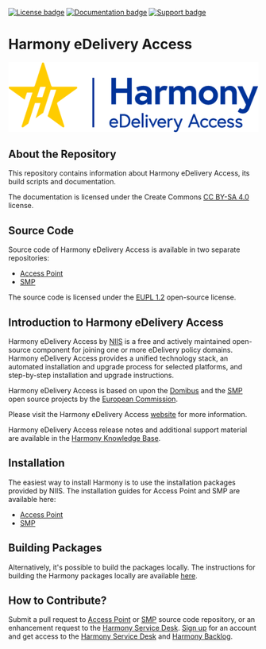 [![License badge](https://img.shields.io/badge/license-EUPL-blue.svg)](LICENSE.md)
[![Documentation badge](https://img.shields.io/badge/docs-latest-brightgreen.svg)](doc/)
[![Support badge]( https://img.shields.io/badge/support-sof-yellowgreen.svg)](https://edelivery.digital/contact)

# Harmony eDelivery Access

![Harmony eDelivery Access logo](doc/img/harmony-logo.png)

## About the Repository

This repository contains information about Harmony eDelivery Access, its build scripts and documentation. 

The documentation is licensed under the Create Commons [CC BY-SA 4.0](https://creativecommons.org/licenses/by-sa/4.0/) license.

## Source Code

Source code of Harmony eDelivery Access is available in two separate repositories:

- [Access Point](https://github.com/nordic-institute/harmony-access-point)
- [SMP](https://github.com/nordic-institute/harmony-smp)

The source code is licensed under the [EUPL 1.2](LICENSE.md) open-source license.

## Introduction to Harmony eDelivery Access

Harmony eDelivery Access by [NIIS](https://niis.org) is a free and actively maintained open-source component for joining one or more eDelivery policy domains. Harmony eDelivery Access provides a unified technology stack, an automated installation and upgrade process for selected platforms, and step-by-step installation and upgrade instructions.

Harmony eDelivery Access is based on upon the [Domibus](https://ec.europa.eu/cefdigital/code/projects/EDELIVERY/repos/domibus/) and the [SMP](https://ec.europa.eu/cefdigital/code/projects/EDELIVERY/repos/smp) open source projects by the [European Commission](https://ec.europa.eu/). 
 
Please visit the Harmony eDelivery Access [website](https://edelivery.digital) for more information.

Harmony eDelivery Access release notes and additional support material are available in the [Harmony Knowledge Base](https://confluence.niis.org/display/HEAKB/).

## Installation

The easiest way to install Harmony is to use the installation packages provided by NIIS. The installation guides for Access Point and SMP are available here:

- [Access Point](doc/harmony-ap_installation_guide.md)
- [SMP](doc/harmony-smp_installation_guide.md)

## Building Packages

Alternatively, it's possible to build the packages locally. The instructions for building the Harmony packages locally are available [here](BUILD.md).

## How to Contribute?

Submit a pull request to [Access Point](https://github.com/nordic-institute/harmony-access-point) or [SMP](https://github.com/nordic-institute/harmony-smp)
source code repository, or an enhancement request to the [Harmony Service Desk](https://jira.niis.org/servicedesk/customer/portal/3).
[Sign up](https://jira.niis.org/secure/Signup!default.jspa) for an account and
get access to the [Harmony Service Desk](https://jira.niis.org/servicedesk/customer/portal/3) and
[Harmony Backlog](https://jira.niis.org/projects/NEDS/).
